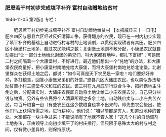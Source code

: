 ### 肥恩若干村初步完成填平补齐  富村自动赠地给贫村

1946-11-05
第2版()
专栏：

　　肥恩若干村初步完成填平补齐
    富村自动赠地给贫村
    【本报威县三十一日电】肥乡四区与恩县六区经过反奸清算斗争，获得翻身的农民，现已在一村内初步实现了填平补齐的基础上自动进行村与村的土地调剂，以贯彻实现耕者有其田。肥乡四区小康堡村土地多，超过农民能耕之数；北谢堡土地则不敷分配，小康堡农民就自动提出“让一部分土地给北谢堡的弟兄们，叫大家都有地种，都扎下富根”；可是因二村之间隔着一个大康堡村，不好进行。最近他们想出一个“兑地”的办法，和大康堡农民商量好，把小康堡村南地兑给大康堡，而将大康堡村南地兑给北谢堡。北谢堡群众在获得土地之后，都说：“如今可真是天下农民是一家啦！咱们要好好养种，多打粮食，回答小康堡兄弟们的好意。”恩县六区大储庄农民，也以类似办法帮助贫苦小村三盛堂与义和庄的农民。该三村在九月底举行联合斗争，把奸霸地主斗倒之后，分配果实时，大储庄农民即自动将土地让给二小庄农民去分，自己只分些钱与物资。另外有些农民将个人清算所得之多余土地，自动贱价卖与二小庄贫苦农民。每百斤粮食一亩（有些农民连这少数粮食也拿不出来的，即先由农会垫出，使他们马上获得所需之地，进行耕种）。他们说：“咱以前都是穷人，知道没地种的苦处。大家都在一块斗争过来！不能说咱有了地就不管人家！”这几个村的自动调剂土地办法，正由领导上向初步填平了的村庄推行，但只限于悬殊太大的村与村之间，仅有微小差异的，则保持原状。
